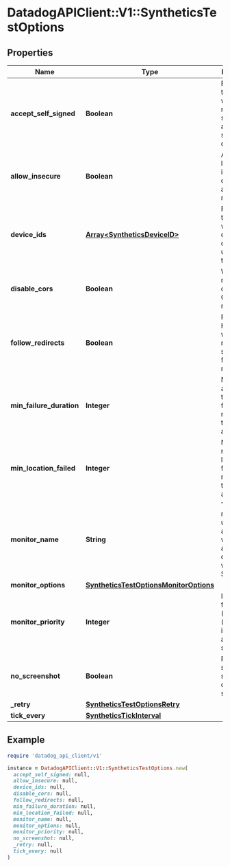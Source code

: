 # DatadogAPIClient::V1::SyntheticsTestOptions

## Properties

| Name | Type | Description | Notes |
| ---- | ---- | ----------- | ----- |
| **accept_self_signed** | **Boolean** | For SSL test, whether or not the test should allow self signed certificates. | [optional] |
| **allow_insecure** | **Boolean** | Allows loading insecure content for an HTTP request. | [optional] |
| **device_ids** | [**Array&lt;SyntheticsDeviceID&gt;**](SyntheticsDeviceID.md) | For browser test, array with the different device IDs used to run the test. | [optional] |
| **disable_cors** | **Boolean** | Whether or not to disable CORS mechanism. | [optional] |
| **follow_redirects** | **Boolean** | For API HTTP test, whether or not the test should follow redirects. | [optional] |
| **min_failure_duration** | **Integer** | Minimum amount of time in failure required to trigger an alert. | [optional] |
| **min_location_failed** | **Integer** | Minimum number of locations in failure required to trigger an alert. | [optional] |
| **monitor_name** | **String** | The monitor name is used for the alert title as well as for all monitor dashboard widgets and SLOs. | [optional] |
| **monitor_options** | [**SyntheticsTestOptionsMonitorOptions**](SyntheticsTestOptionsMonitorOptions.md) |  | [optional] |
| **monitor_priority** | **Integer** | Integer from 1 (high) to 5 (low) indicating alert severity. | [optional] |
| **no_screenshot** | **Boolean** | Prevents saving screenshots of the steps. | [optional] |
| **_retry** | [**SyntheticsTestOptionsRetry**](SyntheticsTestOptionsRetry.md) |  | [optional] |
| **tick_every** | [**SyntheticsTickInterval**](SyntheticsTickInterval.md) |  | [optional] |

## Example

```ruby
require 'datadog_api_client/v1'

instance = DatadogAPIClient::V1::SyntheticsTestOptions.new(
  accept_self_signed: null,
  allow_insecure: null,
  device_ids: null,
  disable_cors: null,
  follow_redirects: null,
  min_failure_duration: null,
  min_location_failed: null,
  monitor_name: null,
  monitor_options: null,
  monitor_priority: null,
  no_screenshot: null,
  _retry: null,
  tick_every: null
)
```

